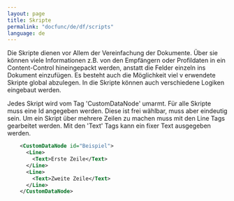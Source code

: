 ```yaml
---
layout: page
title: Skripte
permalink: "docfunc/de/df/scripts"
language: de
---
```


Die Skripte dienen vor Allem der Vereinfachung der Dokumente. Über sie können viele Informationen z.B. von den Empfängern oder Profildaten in ein Content-Control hineingepackt werden, anstatt die Felder einzeln ins Dokument einzufügen. Es besteht auch die Möglichkeit viel v
erwendete Skripte global abzulegen. In die Skripte können auch verschiedene Logiken eingebaut werden.

Jedes Skript wird vom Tag 'CustomDataNode' umarmt. Für alle Skripte muss eine Id angegeben werden. Diese ist frei wählbar, muss aber eindeutig sein. Um ein Skript über mehrere Zeilen zu machen muss mit den Line Tags gearbeitet werden. Mit den 'Text' Tags kann ein fixer Text ausgegeben werden.

```xml 
    <CustomDataNode id="Beispiel">
      <Line>
        <Text>Erste Zeile</Text>
      </Line>
      <Line>
        <Text>Zweite Zeile</Text>
      </Line>
    </CustomDataNode>
```


